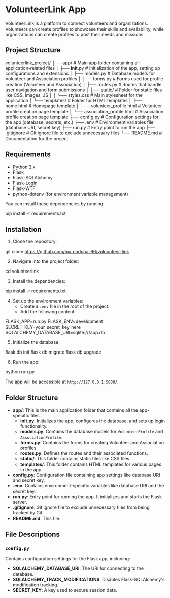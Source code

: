 # VolunteerLink App

VolunteerLink is a platform to connect volunteers and organizations. Volunteers can create profiles to showcase their skills and availability, while organizations can create profiles to post their needs and missions.

## Project Structure

volunteerlink_project/
├── app/                                # Main app folder containing all application-related files
│   ├── __init__.py                     # Initialization of the app, setting up configurations and extensions
│   ├── models.py                       # Database models for Volunteer and Association profiles
│   ├── forms.py                        # Forms used for profile creation (Volunteer and Association)
│   ├── routes.py                       # Routes that handle user navigation and form submissions
│   ├── static/                         # Folder for static files like CSS, images, JS
│   │   └── styles.css                  # Main stylesheet for the application
│   └── templates/                      # Folder for HTML templates
│       ├── home.html                   # Homepage template
│       ├── volunteer_profile.html      # Volunteer profile creation page template
│       └── association_profile.html    # Association profile creation page template
├── config.py                           # Configuration settings for the app (database, secrets, etc.)
├── .env                                # Environment variables file (database URI, secret key)
├── run.py                              # Entry point to run the app
├── .gitignore                          # Git ignore file to exclude unnecessary files
└── README.md                           # Documentation for the project

## Requirements

- Python 3.x
- Flask
- Flask-SQLAlchemy
- Flask-Login
- Flask-WTF
- python-dotenv (for environment variable management)

You can install these dependencies by running:

pip install -r requirements.txt

## Installation

1. Clone the repository:

git clone https://github.com/marcodona-96/volounteer-link

2. Navigate into the project folder:

cd volunteerlink

3. Install the dependencies:

pip install -r requirements.txt

4. Set up the environment variables:
   - Create a `.env` file in the root of the project.
   - Add the following content:

FLASK_APP=run.py FLASK_ENV=development SECRET_KEY=your_secret_key_here SQLALCHEMY_DATABASE_URI=sqlite:///app.db

5. Initialize the database:

flask db init flask db migrate flask db upgrade

6. Run the app:

python run.py

The app will be accessible at `http://127.0.0.1:5000/`.

## Folder Structure

- **app/**: This is the main application folder that contains all the app-specific files.
  - **__init__.py**: Initializes the app, configures the database, and sets up login functionality.
  - **models.py**: Contains the database models for `VolunteerProfile` and `AssociationProfile`.
  - **forms.py**: Contains the forms for creating Volunteer and Association profiles.
  - **routes.py**: Defines the routes and their associated functions.
  - **static/**: This folder contains static files like CSS files.
  - **templates/**: This folder contains HTML templates for various pages in the app.
- **config.py**: Configuration file containing app settings like database URI and secret key.
- **.env**: Contains environment-specific variables like database URI and the secret key.
- **run.py**: Entry point for running the app. It initializes and starts the Flask server.
- **.gitignore**: Git ignore file to exclude unnecessary files from being tracked by Git.
- **README.md**: This file.

## File Descriptions

### `config.py`
Contains configuration settings for the Flask app, including:
- **SQLALCHEMY_DATABASE_URI**: The URI for connecting to the database.
- **SQLALCHEMY_TRACK_MODIFICATIONS**: Disables Flask-SQLAlchemy's modification tracking.
- **SECRET_KEY**: A key used to secure session data.
